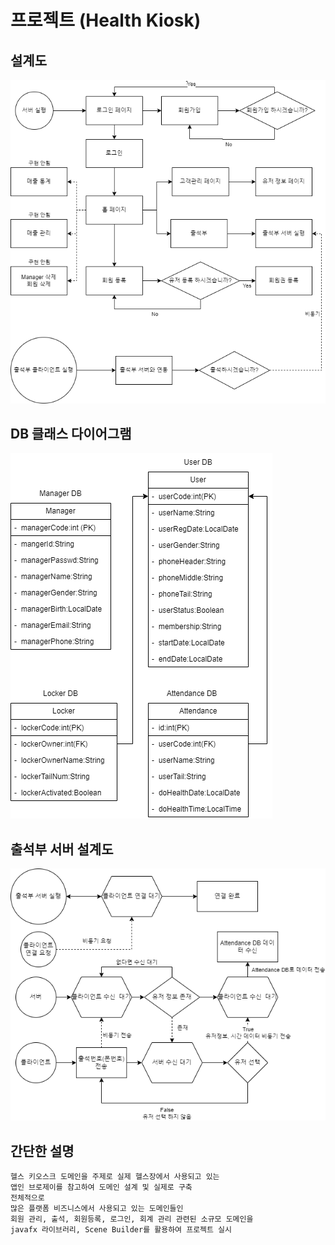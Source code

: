 # 프로젝트 (Health Kiosk)

## 설계도
<img src="./README_IMG/순서도.png" />

## DB 클래스 다이어그램
<img src="./README_IMG/클래스다이어그램.png" />

## 출석부 서버 설계도
<img src="./README_IMG/출석부서버순서도.png" />

## 간단한 설명
`헬스 키오스크 도메인을 주제로 실제 헬스장에서 사용되고 있는`  
`앱인 브로제이를 참고하여 도메인 설계 및 실제로 구축`  
`전체적으로 `  
`많은 플랫폼 비즈니스에서 사용되고 있는 도메인들인`  
`회원 관리, 출석, 회원등록, 로그인, 회계 관리 관련된 소규모 도메인을`  
`javafx 라이브러리, Scene Builder를 활용하여 프로젝트 실시`

